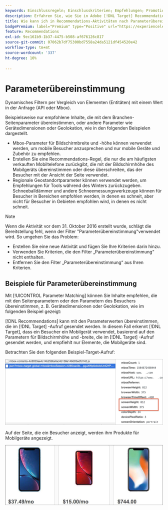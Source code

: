 ```yaml
---
keywords: Einschlussregeln; Einschlusskriterien; Empfehlungen; Promotion; Promotions; dynamische Filterung; dynamisch; Parameterübereinstimmung
description: Erfahren Sie, wie Sie in Adobe [!DNL Target] Recommendations dynamisch filtern können, indem Sie Elemente (Entitäten) mit einem Wert in der Anfrage (API oder Mbox) vergleichen.
title: Wie kann ich in Recommendations-Aktivitäten nach Parameterübereinstimmung filtern?
badgePremium: label="Premium" type="Positive" url="https://experienceleague.adobe.com/docs/target/using/introduction/intro.html?lang=en#premium newtab=true" tooltip="Erfahren Sie, was in Target Premium enthalten ist."
feature: Recommendations
exl-id: 9ec161b9-1b37-4475-b508-af676126c817
source-git-commit: 07062b7df75300bd7558a24da5121df454520e42
workflow-type: tm+mt
source-wordcount: '337'
ht-degree: 10%

---
```


# Parameterübereinstimmung

Dynamisches Filtern per Vergleich von Elementen (Entitäten) mit einem Wert in der Anfrage (API oder Mbox).

Beispielsweise nur empfohlene Inhalte, die mit dem Branchen-Seitenparameter übereinstimmen, oder andere Parameter wie Gerätedimensionen oder Geolokation, wie in den folgenden Beispielen dargestellt.

* Mbox-Parameter für Bildschirmbreite und -höhe können verwendet werden, um mobile Besucher anzusprechen und nur mobile Geräte und Zubehör zu empfehlen.
* Erstellen Sie eine Recommendations-Regel, die nur die am häufigsten verkauften Mobiltelefone zurückgibt, die mit der Bildschirmhöhe des Mobilgeräts übereinstimmen oder diese überschreiten, das der Besucher mit der Ansicht der Seite verwendet.
* Regionale Geostandortparameter können verwendet werden, um Empfehlungen für Tools während des Winters zurückzugeben. Schneeballdämmer und andere Schneemessungswerkzeuge können für Besucher in Bereichen empfohlen werden, in denen es schneit, aber nicht für Besucher in Gebieten empfohlen wird, in denen es nicht schneit.

>[!NOTE]
>
>Wenn die Aktivität vor dem 31. Oktober 2016 erstellt wurde, schlägt die Bereitstellung fehl, wenn der Filter &quot;Parameterübereinstimmung&quot;verwendet wird. So umgehen Sie das Problem:
>
>* Erstellen Sie eine neue Aktivität und fügen Sie Ihre Kriterien darin hinzu.
>* Verwenden Sie Kriterien, die den Filter „Parameterübereinstimmung“ nicht enthalten.
>* Entfernen Sie den Filter „Parameterübereinstimmung“ aus Ihren Kriterien.

## Beispiele für Parameterübereinstimmung

Mit [!UICONTROL Parameter Matching] können Sie Inhalte empfehlen, die mit den Seitenparametern oder den Parametern des Besuchers übereinstimmen, z. B. Gerätedimensionen oder Geolokation, wie im folgenden Beispiel gezeigt:

[!DNL Recommendations] kann mit den Parameterwerten übereinstimmen, die im [!DNL Target] -Aufruf gesendet werden. In diesem Fall erkennt [!DNL Target], dass ein Besucher ein Mobilgerät verwendet, basierend auf den Parametern für Bildschirmhöhe und -breite, die im [!DNL Target] -Aufruf gesendet werden, und empfiehlt nur Elemente, die Mobilgeräte sind.

Betrachten Sie den folgenden Beispiel-Target-Aufruf:

![Target-Aufruf](/help/main/c-recommendations/c-algorithms/assets/example-target-call-2.png)

Auf der Seite, die ein Besucher anzeigt, werden ihm Produkte für Mobilgeräte angezeigt.

![Mobilgeräte-Produkte](/help/main/c-recommendations/c-algorithms/assets/phones.png)
